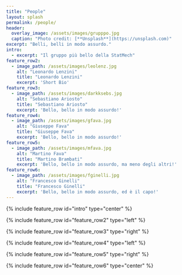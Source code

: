 ```yaml
---
title: "People"
layout: splash
permalink: /people/
header:
  overlay_image: /assets/images/grupppo.jpg
  caption: "Photo credit: [**Unsplash**](https://unsplash.com)"
excerpt: "Belli, belli in modo assurdo."
intro: 
  - excerpt: "Il gruppo più bello della StatMech"
feature_row2:
  - image_path: /assets/images/leolenz.jpg
    alt: "Leonardo Lenzini"
    title: "Leonardo Lenzini"
    excerpt: 'Short Bio'
feature_row3:
  - image_path: /assets/images/darkksebs.jpg
    alt: "Sebastiano Ariosto"
    title: "Sebastiano Ariosto"
    excerpt: 'Bello, bello in modo assurdo!'
feature_row4:
  - image_path: /assets/images/gfava.jpg
    alt: "Giuseppe Fava"
    title: "Giuseppe Fava"
    excerpt: 'Bello, bello in modo assurdo!'
feature_row5:
  - image_path: /assets/images/mfava.jpg
    alt: "Martino Fava"
    title: "Martino Brambati"
    excerpt: 'Bello, bello in modo assurdo, ma meno degli altri!'
feature_row6:
  - image_path: /assets/images/fginelli.jpg
    alt: "Francesco Ginelli"
    title: "Francesco Ginelli"
    excerpt: 'Bello, bello in modo assurdo, ed è il capo!'
---
```


{% include feature_row id="intro" type="center" %}

{% include feature_row id="feature_row2" type="left" %}

{% include feature_row id="feature_row3" type="right" %}

{% include feature_row id="feature_row4" type="left" %}

{% include feature_row id="feature_row5" type="right" %}

{% include feature_row id="feature_row6" type="center" %}
